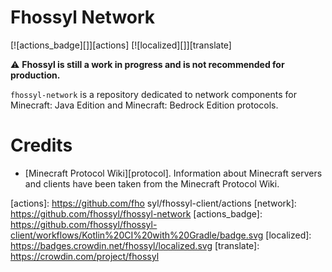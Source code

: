 # Fhossyl Network

[![actions_badge][]][actions] [![localized][]][translate]

⚠️ **Fhossyl is still a work in progress and is not recommended for production.**

  `fhossyl-network` is a repository dedicated to network components for Minecraft:
  Java Edition and Minecraft: Bedrock Edition protocols.

# Credits

* [Minecraft Protocol Wiki][protocol]. Information about Minecraft servers and clients have been taken
  from the Minecraft Protocol Wiki.

[actions]: https://github.com/fho syl/fhossyl-client/actions
[network]: https://github.com/fhossyl/fhossyl-network
[actions_badge]: https://github.com/fhossyl/fhossyl-client/workflows/Kotlin%20CI%20with%20Gradle/badge.svg
[localized]: https://badges.crowdin.net/fhossyl/localized.svg
[translate]: https://crowdin.com/project/fhossyl